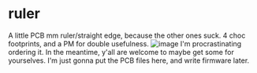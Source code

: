 # ruler
A little PCB mm ruler/straight edge, because the other ones suck. 4 choc footprints, and a PM for double usefulness.
![image](https://user-images.githubusercontent.com/55664712/133304463-12413229-4e23-4e04-afe7-64c46d87ef37.png)
I'm procrastinating ordering it. In the meantime, y'all are welcome to maybe get some for yourselves.
I'm just gonna put the PCB files here, and write firmware later.
